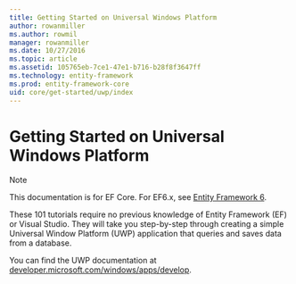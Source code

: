 ```yaml
---
title: Getting Started on Universal Windows Platform
author: rowanmiller
ms.author: rowmil
manager: rowanmiller
ms.date: 10/27/2016
ms.topic: article
ms.assetid: 105765eb-7ce1-47e1-b716-b28f8f3647ff
ms.technology: entity-framework
ms.prod: entity-framework-core 
uid: core/get-started/uwp/index
---
```


# Getting Started on Universal Windows Platform

> [!NOTE]
> This documentation is for EF Core. For EF6.x, see [Entity Framework 6](../../../ef6/index.md).

These 101 tutorials require no previous knowledge of Entity Framework (EF) or Visual Studio. They will take you step-by-step through creating a simple Universal Window Platform (UWP) application that queries and saves data from a database.

You can find the UWP documentation at [developer.microsoft.com/windows/apps/develop](https://developer.microsoft.com/windows/apps/develop).

